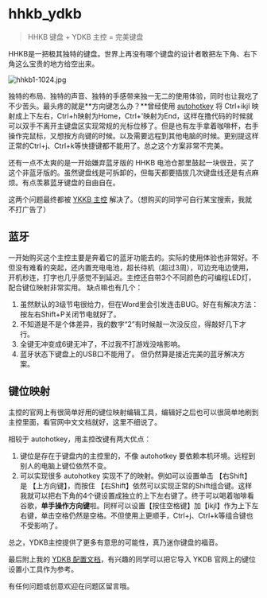# hhkb_ydkb
> HHKB 键盘 + YDKB 主控 = 完美键盘

HHKB是一把极其独特的键盘。世界上再没有哪个键盘的设计者敢把左下角、右下角这么宝贵的地方给空出来。

![hhkb1-1024.jpg](/img/bVbBqp5)

独特的布局、独特的声音、独特的手感带来独一无二的使用体验，同时也让我吃了不少苦头。最头疼的就是**方向键怎么办？**曾经使用 [autohotkey](https://www.autohotkey.com/) 将 Ctrl+ikjl 映射成上下左右，Ctrl+h映射为Home，Ctrl+'映射为End，这样在撸代码的时候就可以双手不离开主键盘区实现常规的光标位移了。但是也有左手拿着咖啡杯，右手操作完鼠标，又想按方向键的时候。以及需要远程到其他电脑的时候。更别提这样正常的Ctrl+j、Ctrl+k等快捷键都不能用了。总之这个方案非常不完美。

还有一点不太爽的是一开始嫌弃蓝牙版的 HHKB 电池仓那里鼓起一块很丑，买了这个非蓝牙版的。虽然键盘线是可拆卸的，但每天都要插拔几次键盘线还是有点麻烦。有点羡慕蓝牙键盘的自由自在。

这两个问题最终都被 [YKKB 主控](http://ydkb.io/) 解决了。（想购买的同学可自行某宝搜索，我就不打广告了）

## 蓝牙

一开始购买这个主控主要是奔着它的蓝牙功能去的。实际的使用体验也非常好。不但没有难看的突起，还内置充电电池，超长待机（超过3周），可边充电边使用，开机秒连，打字也几乎感觉不到延迟。主控还自带3个不同颜色的可编程LED灯，配合键位映射非常实用。
缺点嘛也有几个：
1. 虽然默认的3级节电很给力，但在Word里会引发连击BUG。好在有解决方法：按左右Shift+P关闭节电就好了。
2. 不知道是不是个体差异，我的数字“2”有时候敲一次没反应，得敲好几下才行。
3. 全键无冲变成6键无冲了，不过我不打游戏没啥影响。
4. 蓝牙状态下键盘上的USB口不能用了。
但仍然算是接近完美的蓝牙解决方案。

## 键位映射

主控的官网上有很简单好用的键位映射编辑工具，编辑好之后也可以很简单地刷到主控里面，看官网中文文档就好，这里不细说了。

相较于 autohotkey，用主控改键有两大优点：
1. 键位是存在于键盘内的主控里的，不像 autohotkey 要依赖本机环境。远程到别人的电脑上键位依然不变。
2. 可以实现很多 autohotkey 实现不了的映射。例如可以设置单击 【右Shift】 是 【上方向键】，而按住 【右Shift】依然可以实现正常的Shift组合键。这样我就可以把右下角的4个键设置成独立的上下左右键了。终于可以喝着咖啡看谷歌，**单手操作方向键**啦。同样可以设置【按住空格键】加【ikjl】作为上下左右键，单击空格仍然是空格。不但使用上更顺手，Ctrl+j、Ctrl+k等组合键也不受影响了。

总之，YDKB主控提供了更多有意思的可能性，真乃迷你键盘的福音。

最后附上我的 [YDKB 配置文档](https://github.com/1-2-3/hhkb_ydkb/blob/master/HHKB_BLE.BIN)，有兴趣的同学可以把它导入 YKDB 官网上的键位设置小工具作为参考。

有任何问题或创意欢迎在问题区留言哦。
